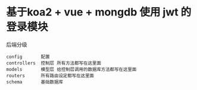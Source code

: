 # 基于koa2 + vue + mongdb 使用 jwt 的登录模块

后端分级

```
config       配置
controllers  控制层 所有方法都写在这里面
models       模型层 给控制层调用的数据库方法都写在这里面
routers      所有路由设定都写在这里面
schema       基础数据库
```

